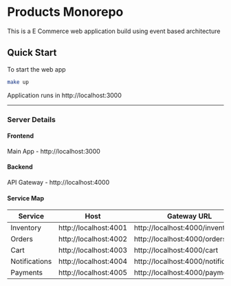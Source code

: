 # Products Monorepo
This is a E Commerce web application build using event based architecture

## Quick Start
To start the web app
```bash
make up
```
Application runs in http://localhost:3000

---

### Server Details
#### Frontend
Main App - http://localhost:3000
#### Backend
API Gateway - http://localhost:4000
#### Service Map
| Service       | Host                       | Gateway URL                         |
|---------------|----------------------------|-------------------------------------|
| Inventory     | http://localhost:4001      | http://localhost:4000/inventory     |
| Orders        | http://localhost:4002      | http://localhost:4000/orders        |
| Cart          | http://localhost:4003      | http://localhost:4000/cart          |
| Notifications | http://localhost:4004      | http://localhost:4000/notifications |
| Payments      | http://localhost:4005      | http://localhost:4000/payments      |


